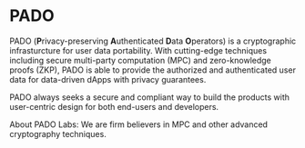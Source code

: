 # PADO

PADO (**P**rivacy-preserving **A**uthenticated **D**ata **O**perators) is a cryptographic infrasturcture for user data portability. With cutting-edge techniques including secure multi-party computation (MPC) and zero-knowledge proofs (ZKP), PADO is able to provide the authorized and authenticated user data for data-driven dApps with privacy guarantees. 

PADO always seeks a secure and compliant way to build the products with user-centric design for both end-users and developers.  

About PADO Labs: We are firm believers in MPC and other advanced cryptography techniques. 
